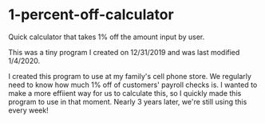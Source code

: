 # 1-percent-off-calculator
Quick calculator that takes 1% off the amount input by user.

This was a tiny program I created on 12/31/2019 and was last modified 1/4/2020. 

I created this program to use at my family's cell phone store. We regularly need to know how much 1% off of customers' payroll checks is. I wanted to make a more effiient way for us to calculate this, so I quickly made this program to use in that moment. Nearly 3 years later, we're still using this every week! 
